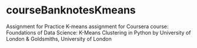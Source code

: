 # courseBanknotesKmeans
Assignment for Practice K-means assignment for Coursera course: Foundations of Data Science: K-Means Clustering in Python by University of London &amp; Goldsmiths, University of London
